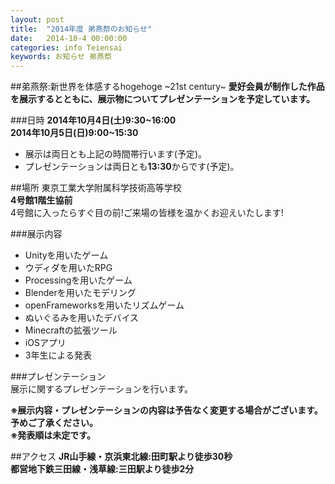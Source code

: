 ```yaml
---
layout: post
title:  "2014年度 弟燕祭のお知らせ"
date:   2014-10-4 00:00:00
categories: info Teiensai
keywords: お知らせ 弟燕祭
---
```



##弟燕祭:新世界を体感するhogehoge ~21st century~
**愛好会員が制作した作品を展示するとともに、展示物についてプレゼンテーションを予定しています。**  

###日時
  **2014年10月4日(土)9:30~16:00**  
  **2014年10月5日(日)9:00~15:30**  

- 展示は両日とも上記の時間帯行います(予定)。  
- プレゼンテーションは両日とも**13:30**からです(予定)。  

##場所
東京工業大学附属科学技術高等学校  
**4号館1階生協前**  
4号館に入ったらすぐ目の前!ご来場の皆様を温かくお迎えいたします!  

###展示内容
- Unityを用いたゲーム  
- ウディダを用いたRPG  
- Processingを用いたゲーム  
- Blenderを用いたモデリング  
- openFrameworksを用いたリズムゲーム  
- ぬいぐるみを用いたデバイス  
- Minecraftの拡張ツール  
- iOSアプリ  
- 3年生による発表  

###プレゼンテーション  
展示に関するプレゼンテーションを行います。  

**※展示内容・プレゼンテーションの内容は予告なく変更する場合がございます。予めご了承ください。**  
**※発表順は未定です。**  

##アクセス
**JR山手線・京浜東北線:田町駅より徒歩30秒**  
**都営地下鉄三田線・浅草線:三田駅より徒歩2分**  

